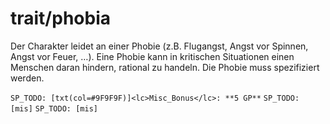 # trait/phobia

Der Charakter leidet an einer Phobie (z.B. Flugangst, Angst vor Spinnen, Angst vor Feuer, …). Eine Phobie kann in kritischen Situationen einen Menschen daran hindern, rational zu handeln. Die Phobie muss spezifiziert werden.

`SP_TODO: [txt(col=#9F9F9F)]<lc>Misc_Bonus</lc>: **5 GP**`
`SP_TODO: [mis]`
`SP_TODO: [mis]`